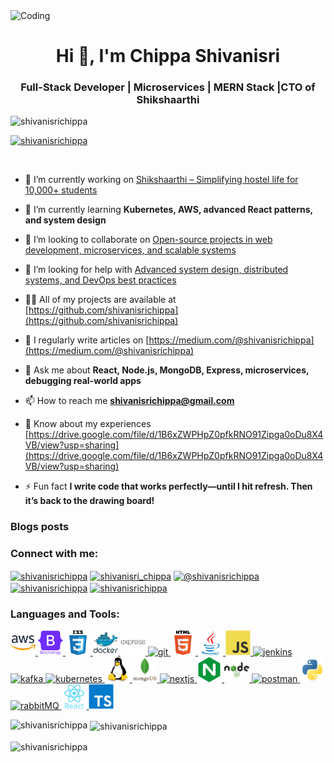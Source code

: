 
<img aligen="center" alt="Coding" height="400" width="400" padding="100" src="https://cdn.dribbble.com/users/1364029/screenshots/16093268/media/68e82a7fb4904614a9066d6b540c14b2.gif"/>

<h1 align="center">Hi 👋, I'm Chippa Shivanisri</h1>
<h3 align="center">Full-Stack Developer | Microservices | MERN Stack |CTO of Shikshaarthi</h3>

<p align="left"> <img src="https://komarev.com/ghpvc/?username=shivanisrichippa&label=Profile%20views&color=0e75b6&style=flat" alt="shivanisrichippa" /> </p>

<p align="left"> <a href="https://github.com/ryo-ma/github-profile-trophy"><img src="https://github-profile-trophy.vercel.app/?username=shivanisrichippa" alt="shivanisrichippa" /></a> </p>

<p align="left"> <a href="https://twitter.com/" target="blank"><img src="https://img.shields.io/twitter/follow/?logo=twitter&style=for-the-badge" alt="" /></a> </p>

- 🔭 I’m currently working on [Shikshaarthi – Simplifying hostel life for 10,000+ students](https://shikshaarthi.com)

- 🌱 I’m currently learning **Kubernetes, AWS, advanced React patterns, and system design**

- 👯 I’m looking to collaborate on [Open-source projects in web development, microservices, and scalable systems](linkedin.com/in/shivanisrichippa)

- 🤝 I’m looking for help with [Advanced system design, distributed systems, and DevOps best practices](linkedin.com/in/shivanisrichippa)

- 👨‍💻 All of my projects are available at [https://github.com/shivanisrichippa](https://github.com/shivanisrichippa)

- 📝 I regularly write articles on [https://medium.com/@shivanisrichippa](https://medium.com/@shivanisrichippa)

- 💬 Ask me about **React, Node.js, MongoDB, Express, microservices, debugging real-world apps**

- 📫 How to reach me **shivanisrichippa@gmail.com**

- 📄 Know about my experiences [https://drive.google.com/file/d/1B6xZWPHpZ0pfkRNO91Zipga0oDu8X4VB/view?usp=sharing](https://drive.google.com/file/d/1B6xZWPHpZ0pfkRNO91Zipga0oDu8X4VB/view?usp=sharing)

- ⚡ Fun fact **I write code that works perfectly—until I hit refresh. Then it’s back to the drawing board!**

### Blogs posts
<!-- BLOG-POST-LIST:START -->
<!-- BLOG-POST-LIST:END -->

<h3 align="left">Connect with me:</h3>
<p align="left">
<a href="https://linkedin.com/in/shivanisrichippa" target="blank"><img align="center" src="https://raw.githubusercontent.com/rahuldkjain/github-profile-readme-generator/master/src/images/icons/Social/linked-in-alt.svg" alt="shivanisrichippa" height="30" width="40" /></a>
<a href="https://instagram.com/shivanisri_chippa" target="blank"><img align="center" src="https://raw.githubusercontent.com/rahuldkjain/github-profile-readme-generator/master/src/images/icons/Social/instagram.svg" alt="shivanisri_chippa" height="30" width="40" /></a>
<a href="https://medium.com/@shivanisrichippa" target="blank"><img align="center" src="https://raw.githubusercontent.com/rahuldkjain/github-profile-readme-generator/master/src/images/icons/Social/medium.svg" alt="@shivanisrichippa" height="30" width="40" /></a>
<a href="https://www.leetcode.com/shivanisrichippa" target="blank"><img align="center" src="https://raw.githubusercontent.com/rahuldkjain/github-profile-readme-generator/master/src/images/icons/Social/leet-code.svg" alt="shivanisrichippa" height="30" width="40" /></a>
<a href="https://auth.geeksforgeeks.org/user/shivanisrichippa" target="blank"><img align="center" src="https://raw.githubusercontent.com/rahuldkjain/github-profile-readme-generator/master/src/images/icons/Social/geeks-for-geeks.svg" alt="shivanisrichippa" height="30" width="40" /></a>
</p>

<h3 align="left">Languages and Tools:</h3>
<p align="left"> <a href="https://aws.amazon.com" target="_blank" rel="noreferrer"> <img src="https://raw.githubusercontent.com/devicons/devicon/master/icons/amazonwebservices/amazonwebservices-original-wordmark.svg" alt="aws" width="40" height="40"/> </a> <a href="https://getbootstrap.com" target="_blank" rel="noreferrer"> <img src="https://raw.githubusercontent.com/devicons/devicon/master/icons/bootstrap/bootstrap-plain-wordmark.svg" alt="bootstrap" width="40" height="40"/> </a> <a href="https://www.w3schools.com/css/" target="_blank" rel="noreferrer"> <img src="https://raw.githubusercontent.com/devicons/devicon/master/icons/css3/css3-original-wordmark.svg" alt="css3" width="40" height="40"/> </a> <a href="https://www.docker.com/" target="_blank" rel="noreferrer"> <img src="https://raw.githubusercontent.com/devicons/devicon/master/icons/docker/docker-original-wordmark.svg" alt="docker" width="40" height="40"/> </a> <a href="https://expressjs.com" target="_blank" rel="noreferrer"> <img src="https://raw.githubusercontent.com/devicons/devicon/master/icons/express/express-original-wordmark.svg" alt="express" width="40" height="40"/> </a> <a href="https://git-scm.com/" target="_blank" rel="noreferrer"> <img src="https://www.vectorlogo.zone/logos/git-scm/git-scm-icon.svg" alt="git" width="40" height="40"/> </a> <a href="https://www.w3.org/html/" target="_blank" rel="noreferrer"> <img src="https://raw.githubusercontent.com/devicons/devicon/master/icons/html5/html5-original-wordmark.svg" alt="html5" width="40" height="40"/> </a> <a href="https://www.java.com" target="_blank" rel="noreferrer"> <img src="https://raw.githubusercontent.com/devicons/devicon/master/icons/java/java-original.svg" alt="java" width="40" height="40"/> </a> <a href="https://developer.mozilla.org/en-US/docs/Web/JavaScript" target="_blank" rel="noreferrer"> <img src="https://raw.githubusercontent.com/devicons/devicon/master/icons/javascript/javascript-original.svg" alt="javascript" width="40" height="40"/> </a> <a href="https://www.jenkins.io" target="_blank" rel="noreferrer"> <img src="https://www.vectorlogo.zone/logos/jenkins/jenkins-icon.svg" alt="jenkins" width="40" height="40"/> </a> <a href="https://kafka.apache.org/" target="_blank" rel="noreferrer"> <img src="https://www.vectorlogo.zone/logos/apache_kafka/apache_kafka-icon.svg" alt="kafka" width="40" height="40"/> </a> <a href="https://kubernetes.io" target="_blank" rel="noreferrer"> <img src="https://www.vectorlogo.zone/logos/kubernetes/kubernetes-icon.svg" alt="kubernetes" width="40" height="40"/> </a> <a href="https://www.linux.org/" target="_blank" rel="noreferrer"> <img src="https://raw.githubusercontent.com/devicons/devicon/master/icons/linux/linux-original.svg" alt="linux" width="40" height="40"/> </a> <a href="https://www.mongodb.com/" target="_blank" rel="noreferrer"> <img src="https://raw.githubusercontent.com/devicons/devicon/master/icons/mongodb/mongodb-original-wordmark.svg" alt="mongodb" width="40" height="40"/> </a> <a href="https://nextjs.org/" target="_blank" rel="noreferrer"> <img src="https://cdn.worldvectorlogo.com/logos/nextjs-2.svg" alt="nextjs" width="40" height="40"/> </a> <a href="https://www.nginx.com" target="_blank" rel="noreferrer"> <img src="https://raw.githubusercontent.com/devicons/devicon/master/icons/nginx/nginx-original.svg" alt="nginx" width="40" height="40"/> </a> <a href="https://nodejs.org" target="_blank" rel="noreferrer"> <img src="https://raw.githubusercontent.com/devicons/devicon/master/icons/nodejs/nodejs-original-wordmark.svg" alt="nodejs" width="40" height="40"/> </a> <a href="https://postman.com" target="_blank" rel="noreferrer"> <img src="https://www.vectorlogo.zone/logos/getpostman/getpostman-icon.svg" alt="postman" width="40" height="40"/> </a> <a href="https://www.python.org" target="_blank" rel="noreferrer"> <img src="https://raw.githubusercontent.com/devicons/devicon/master/icons/python/python-original.svg" alt="python" width="40" height="40"/> </a> <a href="https://www.rabbitmq.com" target="_blank" rel="noreferrer"> <img src="https://www.vectorlogo.zone/logos/rabbitmq/rabbitmq-icon.svg" alt="rabbitMQ" width="40" height="40"/> </a> <a href="https://reactjs.org/" target="_blank" rel="noreferrer"> <img src="https://raw.githubusercontent.com/devicons/devicon/master/icons/react/react-original-wordmark.svg" alt="react" width="40" height="40"/> </a> <a href="https://www.typescriptlang.org/" target="_blank" rel="noreferrer"> <img src="https://raw.githubusercontent.com/devicons/devicon/master/icons/typescript/typescript-original.svg" alt="typescript" width="40" height="40"/> </a> </p>

<p><img align="left" src="https://github-readme-stats.vercel.app/api/top-langs?username=shivanisrichippa&show_icons=true&locale=en&layout=compact" alt="shivanisrichippa" /></p>

<p>&nbsp;<img align="center" src="https://github-readme-stats.vercel.app/api?username=shivanisrichippa&show_icons=true&locale=en" alt="shivanisrichippa" /></p>

<p><img align="center" src="https://github-readme-streak-stats.herokuapp.com/?user=shivanisrichippa&" alt="shivanisrichippa" /></p>
